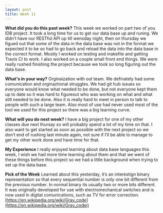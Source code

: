 ```yaml
---
layout: post
title: Week 11
---
```





**What did you do this past week?**
This week we worked on part two of you IDB project. It took a long time for us to get our data base up and runing. We didn’t have our RESTful API up till wensday night, then on thursday we figued out that some of the data in the data base was not in the format we expected it to be so had to go back and reload the data into the data base in the correct format. Mostly I worked on testing and makefile and getting Travis CI to work. I also worked on a couple small front end things. We were really rushed finishing the project because we took so long figuring out the data base. 

**What's in your way?**
Orginaization with out team. We definately had some comunication and orginaztional struggles. We had git hub issues so everyone would know what needed to be done, but not everyone kept them up to date so it was hard to figureout who was working on what and what still needed to be done. Also it is really hard to meet in person to talk to people with such a large team. Also most of use had never used most of the tool we used for this project so there was a big learning curve.

**What will you do next week?**
I have a big project for one of my other classes due next thursay so will probably spend a lot of my time on that. I also want to get started as soon as possible with the next project so we don’t end of rushing last minute again, not sure if I’ll be able to manage to get my other work done and have time for that.

**My Experience**
I really enjoyed learning about data base languages this week, I wish we had more time learning about them and that we went of these things before this project so we had a little background when trying to set up the data base.

**Pick of the Week**
Learned about this yesterday, it’s an interestign binary representation so that every sequential number is only one bit different from the previous number. In normal binary its usually two or more bits different. It was originally developed for use with  electromechanical switches and is now used in digital comunications, such as TV for error correction.
[https://en.wikipedia.org/wiki/Gray_code](https://en.wikipedia.org/wiki/Gray_codei)






